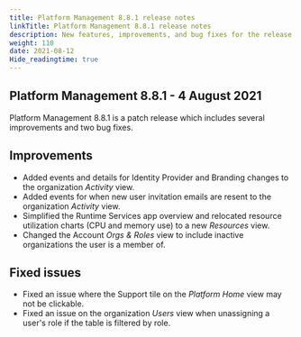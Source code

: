 ```yaml
---
title: Platform Management 8.8.1 release notes
linkTitle: Platform Management 8.8.1 release notes
description: New features, improvements, and bug fixes for the release.
weight: 110
date: 2021-08-12
Hide_readingtime: true
---
```


## Platform Management 8.8.1 - 4 August 2021

Platform Management 8.8.1 is a patch release which includes several improvements and two bug fixes.

## Improvements

* Added events and details for Identity Provider and Branding changes to the organization _Activity_ view.
* Added events for when new user invitation emails are resent to the organization _Activity_ view.
* Simplified the Runtime Services app overview and relocated resource utilization charts (CPU and memory use) to a new _Resources_ view.
* Changed the Account _Orgs & Roles_ view to include inactive organizations the user is a member of.

## Fixed issues

* Fixed an issue where the Support tile on the _Platform Home_ view may not be clickable.
* Fixed an issue on the organization _Users_ view when unassigning a user's role if the table is filtered by role.
